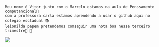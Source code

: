     Meu nome é Vitor junto com o Marcelo estamos na aula de Penssamento computancional🤖 
    com a professora carla estamos aprendendo a usar o github aqui no colegio esctadual 📚
    leionilda papem pretendemos comseguir uma nota boa nesse terceiro trimestre🤭 🤫

                  
 ![]([https://media.tenor.com/mhzUHe65Hl0AAAAd/frieza-de-moto.gif](https://media.tenor.com/xnfw5HcYJxUAAAAC/motorcycle-motocicleta.gif)https://media.tenor.com/xnfw5HcYJxUAAAAC/motorcycle-motocicleta.gif)
